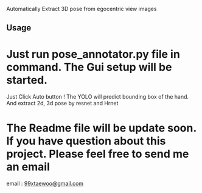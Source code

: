 Automatically Extract 3D pose from egocentric view images



## Usage
# Just run pose_annotator.py file in command. The Gui setup will be started. 
Just Click Auto button !
The YOLO will predict bounding box of the hand. And extract 2d, 3d pose by resnet and Hrnet


# The Readme file will be update soon. If you have question about this project. Please feel free to send me an email 
email : 99xtaewoo@gmail.com

